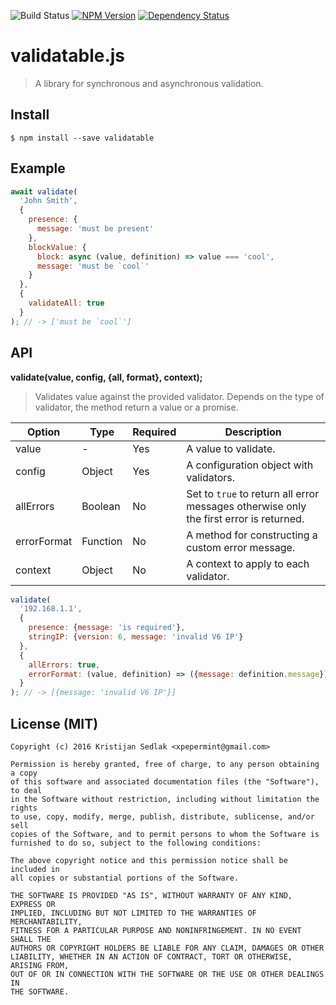 ![Build Status](https://travis-ci.org/xpepermint/validatablejs.svg?branch=master)&nbsp;[![NPM Version](https://badge.fury.io/js/validatable.svg)](https://badge.fury.io/js/validatable)&nbsp;[![Dependency Status](https://gemnasium.com/xpepermint/validatablejs.svg)](https://gemnasium.com/xpepermint/validatablejs)

# validatable.js

> A library for synchronous and asynchronous validation.

## Install

```
$ npm install --save validatable
```

## Example

```js
await validate(
  'John Smith',
  {
    presence: {
      message: 'must be present'
    },
    blockValue: {
      block: async (value, definition) => value === 'cool',
      message: 'must be `cool`'
    }
  },
  {
    validateAll: true
  }
); // -> ['must be `cool`']
```

## API

**validate(value, config, {all, format}, context);**

> Validates value against the provided validator. Depends on the type of validator, the method return a value or a promise.

| Option | Type | Required | Description
|--------|------|----------|------------
| value | - | Yes | A value to validate.
| config | Object | Yes | A configuration object with validators.
| allErrors | Boolean | No | Set to `true` to return all error messages otherwise only the first error is returned.
| errorFormat | Function | No | A method for constructing a custom error message.
| context | Object | No | A context to apply to each validator.

```js
validate(
  '192.168.1.1',
  {
    presence: {message: 'is required'},
    stringIP: {version: 6, message: 'invalid V6 IP'}
  },
  {
    allErrors: true,
    errorFormat: (value, definition) => ({message: definition.message})
  }
); // -> [{message: 'invalid V6 IP'}]
```

## License (MIT)

```
Copyright (c) 2016 Kristijan Sedlak <xpepermint@gmail.com>

Permission is hereby granted, free of charge, to any person obtaining a copy
of this software and associated documentation files (the "Software"), to deal
in the Software without restriction, including without limitation the rights
to use, copy, modify, merge, publish, distribute, sublicense, and/or sell
copies of the Software, and to permit persons to whom the Software is
furnished to do so, subject to the following conditions:

The above copyright notice and this permission notice shall be included in
all copies or substantial portions of the Software.

THE SOFTWARE IS PROVIDED "AS IS", WITHOUT WARRANTY OF ANY KIND, EXPRESS OR
IMPLIED, INCLUDING BUT NOT LIMITED TO THE WARRANTIES OF MERCHANTABILITY,
FITNESS FOR A PARTICULAR PURPOSE AND NONINFRINGEMENT. IN NO EVENT SHALL THE
AUTHORS OR COPYRIGHT HOLDERS BE LIABLE FOR ANY CLAIM, DAMAGES OR OTHER
LIABILITY, WHETHER IN AN ACTION OF CONTRACT, TORT OR OTHERWISE, ARISING FROM,
OUT OF OR IN CONNECTION WITH THE SOFTWARE OR THE USE OR OTHER DEALINGS IN
THE SOFTWARE.
```
